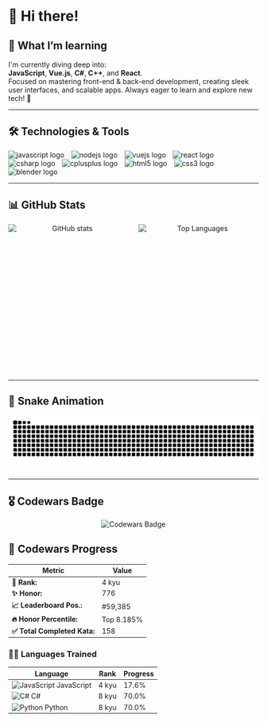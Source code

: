# 👋 Hi there!



## 🌱 What I’m learning

I'm currently diving deep into:  
**JavaScript**, **Vue.js**, **C#**, **C++**, and **React**.  
Focused on mastering front-end & back-end development, creating sleek user interfaces, and scalable apps. Always eager to learn and explore new tech! 🚀

---

## 🛠️ Technologies & Tools

<div align="left">
  <img src="https://cdn.jsdelivr.net/gh/devicons/devicon/icons/javascript/javascript-original.svg" height="28" alt="javascript logo" style="margin-right:10px;" />
  <img src="https://cdn.jsdelivr.net/gh/devicons/devicon/icons/nodejs/nodejs-original.svg" height="28" alt="nodejs logo" style="margin-right:10px;" />
  <img src="https://cdn.jsdelivr.net/gh/devicons/devicon/icons/vuejs/vuejs-original.svg" height="28" alt="vuejs logo" style="margin-right:10px;" />
  <img src="https://cdn.jsdelivr.net/gh/devicons/devicon/icons/react/react-original.svg" height="28" alt="react logo" style="margin-right:10px;" />
  <img src="https://cdn.jsdelivr.net/gh/devicons/devicon/icons/csharp/csharp-original.svg" height="28" alt="csharp logo" style="margin-right:10px;" />
  <img src="https://cdn.jsdelivr.net/gh/devicons/devicon/icons/cplusplus/cplusplus-original.svg" height="28" alt="cplusplus logo" style="margin-right:10px;" />
  <img src="https://cdn.jsdelivr.net/gh/devicons/devicon/icons/html5/html5-original.svg" height="28" alt="html5 logo" style="margin-right:10px;" />
  <img src="https://cdn.jsdelivr.net/gh/devicons/devicon/icons/css3/css3-original.svg" height="28" alt="css3 logo" style="margin-right:10px;" />
  <img src="https://cdn.jsdelivr.net/gh/devicons/devicon/icons/blender/blender-original.svg" height="28" alt="blender logo" />
</div>

---

## 📊 GitHub Stats

<div align="center" style="display: flex; justify-content: center; gap: 20px;">
  <img src="https://github-readme-stats.vercel.app/api?username=matixxx360xx&show_icons=true&theme=dracula&count_private=true&hide_border=true" alt="GitHub stats" style="width: 300px; height: 300px; object-fit: contain;" />
  <img src="https://github-readme-stats.vercel.app/api/top-langs/?username=matixxx360xx&layout=compact&theme=dracula&langs_count=5&hide_border=true" alt="Top Languages" style="width: 300px; height: 300px; object-fit: contain;" />
</div>



---

## 🐍 Snake Animation

![Snake animation](https://raw.githubusercontent.com/matixxx360xx/matixxx360xx/output/snake.svg)

---
## 🎖️ Codewars Badge

<div align="center">
  <img src="https://www.codewars.com/users/matixxx360xx/badges/large" alt="Codewars Badge" />
</div>



## 🥋 Codewars Progress

| Metric                   | Value         |
|--------------------------|---------------|
| **🏅 Rank:**             | 4 kyu         |
| **✨ Honor:**            | 776           |
| **📈 Leaderboard Pos.:** | #59,385       |
| **🔥 Honor Percentile:** | Top 8.185%    |
| **✅ Total Completed Kata:** | 158       |

### 🧑‍💻 Languages Trained


| Language | Rank  | Progress |
|----------|-------|----------|
| <img src="https://cdn.jsdelivr.net/gh/devicons/devicon/icons/javascript/javascript-original.svg" height="20" alt="JavaScript" /> JavaScript | 4 kyu | 17.6% |
| <img src="https://cdn.jsdelivr.net/gh/devicons/devicon/icons/csharp/csharp-original.svg" height="20" alt="C#" /> C# | 8 kyu | 70.0% |
| <img src="https://cdn.jsdelivr.net/gh/devicons/devicon/icons/python/python-original.svg" height="20" alt="Python" /> Python | 8 kyu | 70.0% |

